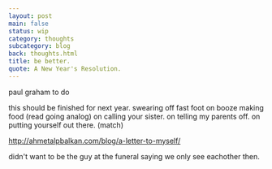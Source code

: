 ```yaml
---
layout: post
main: false
status: wip
category: thoughts
subcategory: blog
back: thoughts.html
title: be better.
quote: A New Year's Resolution.
---
```



paul graham to do

this should be finished for next year.
swearing off fast foot
on booze
making food (read going analog)
on calling your sister.
on telling my parents off.
on putting yourself out there. (match)

http://ahmetalpbalkan.com/blog/a-letter-to-myself/

didn't want to be the guy at the funeral saying we only see eachother then.